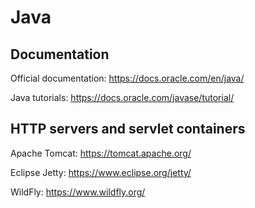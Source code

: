 # Java

## Documentation

Official documentation: https://docs.oracle.com/en/java/

Java tutorials: https://docs.oracle.com/javase/tutorial/

## HTTP servers and servlet containers

Apache Tomcat: https://tomcat.apache.org/

Eclipse Jetty: https://www.eclipse.org/jetty/

WildFly: https://www.wildfly.org/
